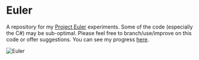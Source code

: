 Euler
=====

A repository for my [Project Euler](http://projecteuler.net/) experiments.
Some of the code (especially the C#) may be sub-optimal. Please feel free
to branch/use/improve on this code or offer suggestions. You can see my
progress [here](http://projecteuler.net/progress=_jon).

![Euler](https://projecteuler.net/profile/_jon.png "Euler")
